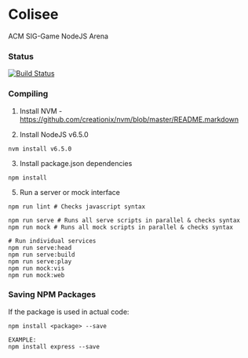 # Colisee
ACM SIG-Game NodeJS Arena

### Status
[![Build Status](https://travis-ci.org/russleyshaw/Colisee.svg?branch=master)](https://travis-ci.org/russleyshaw/Colisee)


### Compiling
1) Install NVM - https://github.com/creationix/nvm/blob/master/README.markdown  

2) Install NodeJS v6.5.0
```
nvm install v6.5.0
```

3) Install package.json dependencies
```
npm install
```

5) Run a server or mock interface
```
npm run lint # Checks javascript syntax

npm run serve # Runs all serve scripts in parallel & checks syntax
npm run mock # Runs all mock scripts in parallel & checks syntax

# Run individual services
npm run serve:head
npm run serve:build
npm run serve:play
npm run mock:vis
npm run mock:web
```

### Saving NPM Packages
If the package is used in actual code:  
```
npm install <package> --save

EXAMPLE:
npm install express --save
```
